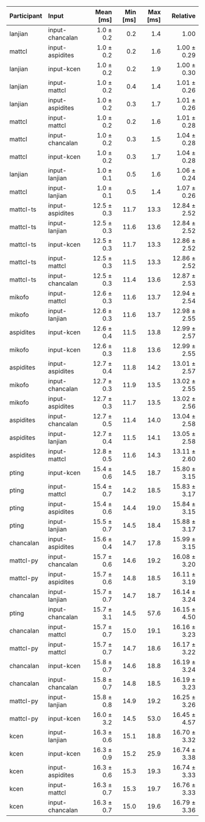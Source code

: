 | Participant | Input | Mean [ms] | Min [ms] | Max [ms] | Relative |
|:---|:---|---:|---:|---:|---:|
| lanjian | input-chancalan | 1.0 ± 0.2 | 0.2 | 1.4 | 1.00 |
| mattcl | input-aspidites | 1.0 ± 0.2 | 0.2 | 1.6 | 1.00 ± 0.29 |
| lanjian | input-kcen | 1.0 ± 0.2 | 0.2 | 1.9 | 1.00 ± 0.30 |
| lanjian | input-mattcl | 1.0 ± 0.2 | 0.4 | 1.4 | 1.01 ± 0.26 |
| lanjian | input-aspidites | 1.0 ± 0.2 | 0.3 | 1.7 | 1.01 ± 0.26 |
| mattcl | input-mattcl | 1.0 ± 0.2 | 0.2 | 1.6 | 1.01 ± 0.28 |
| mattcl | input-chancalan | 1.0 ± 0.2 | 0.3 | 1.5 | 1.04 ± 0.28 |
| mattcl | input-kcen | 1.0 ± 0.2 | 0.3 | 1.7 | 1.04 ± 0.28 |
| lanjian | input-lanjian | 1.0 ± 0.1 | 0.5 | 1.6 | 1.06 ± 0.24 |
| mattcl | input-lanjian | 1.0 ± 0.1 | 0.5 | 1.4 | 1.07 ± 0.26 |
| mattcl-ts | input-aspidites | 12.5 ± 0.3 | 11.7 | 13.3 | 12.84 ± 2.52 |
| mattcl-ts | input-lanjian | 12.5 ± 0.3 | 11.6 | 13.6 | 12.84 ± 2.52 |
| mattcl-ts | input-kcen | 12.5 ± 0.3 | 11.7 | 13.3 | 12.86 ± 2.52 |
| mattcl-ts | input-mattcl | 12.5 ± 0.3 | 11.5 | 13.3 | 12.86 ± 2.52 |
| mattcl-ts | input-chancalan | 12.5 ± 0.3 | 11.4 | 13.6 | 12.87 ± 2.53 |
| mikofo | input-mattcl | 12.6 ± 0.3 | 11.6 | 13.7 | 12.94 ± 2.54 |
| mikofo | input-lanjian | 12.6 ± 0.3 | 11.6 | 13.7 | 12.98 ± 2.55 |
| aspidites | input-kcen | 12.6 ± 0.4 | 11.5 | 13.8 | 12.99 ± 2.57 |
| mikofo | input-kcen | 12.6 ± 0.3 | 11.8 | 13.6 | 12.99 ± 2.55 |
| aspidites | input-aspidites | 12.7 ± 0.4 | 11.8 | 14.2 | 13.01 ± 2.57 |
| mikofo | input-chancalan | 12.7 ± 0.3 | 11.9 | 13.5 | 13.02 ± 2.55 |
| mikofo | input-aspidites | 12.7 ± 0.3 | 11.7 | 13.5 | 13.02 ± 2.56 |
| aspidites | input-chancalan | 12.7 ± 0.5 | 11.4 | 14.0 | 13.04 ± 2.58 |
| aspidites | input-lanjian | 12.7 ± 0.4 | 11.5 | 14.1 | 13.05 ± 2.58 |
| aspidites | input-mattcl | 12.8 ± 0.5 | 11.6 | 14.3 | 13.11 ± 2.60 |
| pting | input-kcen | 15.4 ± 0.6 | 14.5 | 18.7 | 15.80 ± 3.15 |
| pting | input-mattcl | 15.4 ± 0.7 | 14.2 | 18.5 | 15.83 ± 3.17 |
| pting | input-aspidites | 15.4 ± 0.6 | 14.4 | 19.0 | 15.84 ± 3.15 |
| pting | input-lanjian | 15.5 ± 0.7 | 14.5 | 18.4 | 15.88 ± 3.17 |
| chancalan | input-aspidites | 15.6 ± 0.4 | 14.7 | 17.8 | 15.99 ± 3.15 |
| mattcl-py | input-chancalan | 15.7 ± 0.6 | 14.6 | 19.2 | 16.08 ± 3.20 |
| mattcl-py | input-aspidites | 15.7 ± 0.6 | 14.8 | 18.5 | 16.11 ± 3.19 |
| chancalan | input-lanjian | 15.7 ± 0.7 | 14.7 | 18.7 | 16.14 ± 3.24 |
| pting | input-chancalan | 15.7 ± 3.1 | 14.5 | 57.6 | 16.15 ± 4.50 |
| chancalan | input-mattcl | 15.7 ± 0.7 | 15.0 | 19.1 | 16.16 ± 3.23 |
| mattcl-py | input-mattcl | 15.7 ± 0.7 | 14.7 | 18.6 | 16.17 ± 3.22 |
| chancalan | input-kcen | 15.8 ± 0.7 | 14.6 | 18.8 | 16.19 ± 3.24 |
| chancalan | input-chancalan | 15.8 ± 0.7 | 14.8 | 18.5 | 16.19 ± 3.23 |
| mattcl-py | input-lanjian | 15.8 ± 0.8 | 14.9 | 19.2 | 16.25 ± 3.26 |
| mattcl-py | input-kcen | 16.0 ± 3.2 | 14.5 | 53.0 | 16.45 ± 4.57 |
| kcen | input-lanjian | 16.3 ± 0.6 | 15.1 | 18.8 | 16.70 ± 3.32 |
| kcen | input-kcen | 16.3 ± 0.9 | 15.2 | 25.9 | 16.74 ± 3.38 |
| kcen | input-aspidites | 16.3 ± 0.6 | 15.3 | 19.3 | 16.74 ± 3.33 |
| kcen | input-mattcl | 16.3 ± 0.7 | 15.3 | 19.7 | 16.76 ± 3.33 |
| kcen | input-chancalan | 16.3 ± 0.7 | 15.0 | 19.6 | 16.79 ± 3.36 |
